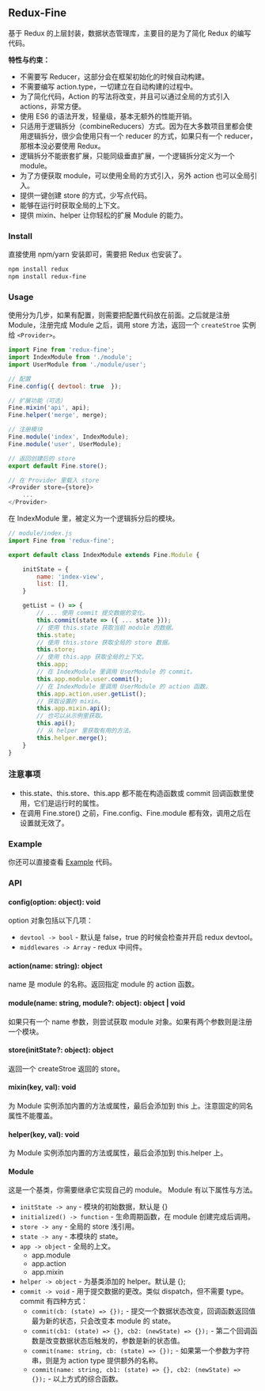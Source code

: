 
## Redux-Fine
基于 Redux 的上层封装，数据状态管理库，主要目的是为了简化 Redux 的编写代码。

__特性与约束：__
- 不需要写 Reducer，这部分会在框架初始化的时候自动构建。
- 不需要编写 action.type，一切建立在自动构建的过程中。
- 为了简化代码，Action 的写法将改变，并且可以通过全局的方式引入 actions，非常方便。
- 使用 ES6 的语法开发，轻量级，基本无额外的性能开销。
- 只适用于逻辑拆分（combineReducers）方式。因为在大多数项目里都会使用逻辑拆分，很少会使用只有一个 reducer 的方式，如果只有一个 reducer，那根本没必要使用 Redux。
- 逻辑拆分不能嵌套扩展，只能同级垂直扩展，一个逻辑拆分定义为一个 module。
- 为了方便获取 module，可以使用全局的方式引入，另外 action 也可以全局引入。
- 提供一键创建 store 的方式，少写点代码。
- 能够在运行时获取全局的上下文。
- 提供 mixin、helper 让你轻松的扩展 Module 的能力。

### Install
直接使用 npm/yarn 安装即可，需要把 Redux 也安装了。

```bash
npm install redux
npm install redux-fine
```

### Usage
使用分为几步，如果有配置，则需要把配置代码放在前面。之后就是注册 Module，注册完成 Module 之后，调用 store 方法，返回一个 `createStroe` 实例给 `<Provider>`。

```js
import Fine from 'redux-fine';
import IndexModule from './module';
import UserModule from './module/user';

// 配置
Fine.config({ devtool: true  });

// 扩展功能（可选）
Fine.mixin('api', api);
Fine.helper('merge', merge);

// 注册模块
Fine.module('index', IndexModule);
Fine.module('user', UserModule);

// 返回创建后的 store
export default Fine.store();

// 在 Provider 里载入 store
<Provider store={store}>
    ...
</Provider>
```

在 IndexModule 里，被定义为一个逻辑拆分后的模块。

```js
// module/index.js
import Fine from 'redux-fine';

export default class IndexModule extends Fine.Module {

    initState = {
        name: 'index-view',
        list: [],
    }

    getList = () => {
        // ... 使用 commit 提交数据的变化。
        this.commit(state => ({ ... state }));
        // 使用 this.state 获取当前 module 的数据。
        this.state;
        // 使用 this.store 获取全局的 store 数据。
        this.store;
        // 使用 this.app 获取全局的上下文。
        this.app;
        // 在 IndexModule 里调用 UserModule 的 commit。
        this.app.module.user.commit();
        // 在 IndexModule 里调用 UserModule 的 action 函数。
        this.app.action.user.getList();
        // 获取设置的 mixin。
        this.app.mixin.api();
        // 也可以从示例里获取。
        this.api();
        // 从 helper 里获取有用的方法。
        this.helper.merge();
    }
}
```

### 注意事项

- this.state、this.store、this.app 都不能在构造函数或 commit 回调函数里使用，它们是运行时的属性。
- 在调用 Fine.store() 之前，Fine.config、Fine.module 都有效，调用之后在设置就无效了。

### Example
你还可以直接查看 [Example](https://github.com/Lizhooh/redux-fine/tree/master/example) 代码。

### API

#### config(option: object): void
option 对象包括以下几项：
- `devtool -> bool` - 默认是 false，true 的时候会检查并开启 redux devtool。
- `middlewares -> Array` - redux 中间件。

#### action(name: string): object
name 是 module 的名称。返回指定 module 的 action 函数。

#### module(name: string, module?: object): object | void
如果只有一个 name 参数，则尝试获取 module 对象。如果有两个参数则是注册一个模块。

#### store(initState?: object): object
返回一个 createStroe 返回的 store。

#### mixin(key, val): void
为 Module 实例添加内置的方法或属性，最后会添加到 this 上。注意固定的同名属性不能覆盖。

#### helper(key, val): void
为 Module 实例添加内置的方法或属性，最后会添加到 this.helper 上。

#### Module
这是一个基类，你需要继承它实现自己的 module。 Module 有以下属性与方法。
- `initState -> any` - 模块的初始数据，默认是 {}
- `initialized() -> function` - 生命周期函数，在 module 创建完成后调用。
- `store -> any` - 全局的 store 浅引用。
- `state -> any` - 本模块的 state。
- `app -> object` - 全局的上文。
    - app.module
    - app.action
    - app.mixin
- `helper -> object` - 为基类添加的 helper。默认是 {};
- `commit -> void` - 用于提交数据的更改。类似 dispatch，但不需要 type。
    commit 有四种方式：
    - `commit(cb: (state) => {});` - 提交一个数据状态改变，回调函数返回值最为新的状态，只会改变本 module 的 state。
    - `commit(cb1: (state) => {}, cb2: (newState) => {});` - 第二个回调函数是改变数据状态后触发的，参数是新的状态值。
    - `commit(name: string, cb: (state) => {});` - 如果第一个参数为字符串，则是为 action type 提供额外的名称。
    - `commit(name: string, cb1: (state) => {}, cb2: (newState) => {});` - 以上方式的综合函数。

